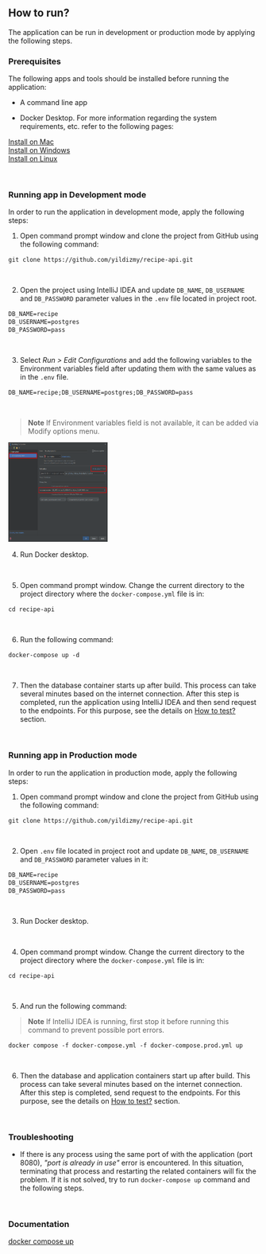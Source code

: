 ## How to run?

The application can be run in development or production mode by applying the following steps.
<br/>

### Prerequisites

The following apps and tools should be installed before running the application:

- A command line app

- Docker Desktop. For more information regarding the system requirements, etc. refer to the following pages:

[Install on Mac](https://docs.docker.com/desktop/install/mac-install/)<br/>
[Install on Windows](https://docs.docker.com/desktop/install/windows-install/)<br/>
[Install on Linux](https://docs.docker.com/desktop/install/linux-install/)<br/>

<br/>

### Running app in Development mode

In order to run the application in development mode, apply the following steps:

1. Open command prompt window and clone the project from GitHub using the following command:

```
git clone https://github.com/yildizmy/recipe-api.git
```
<br/>

2. Open the project using IntelliJ IDEA and update `DB_NAME`, `DB_USERNAME` and `DB_PASSWORD` parameter values in the `.env` file located in project root.

```
DB_NAME=recipe
DB_USERNAME=postgres
DB_PASSWORD=pass
```
<br/>

3. Select _Run > Edit Configurations_ and add the following variables to the Environment variables field after updating them with the same values as in the `.env` file.

```
DB_NAME=recipe;DB_USERNAME=postgres;DB_PASSWORD=pass
```
<br/>


> **Note** If Environment variables field is not available, it can be added via Modify options menu.

<img src="images/environment_variables.png" alt="environment variables" width="200" height="200"/>

<br/>

4. Run Docker desktop.

<br/>

5. Open command prompt window. Change the current directory to the project directory where the `docker-compose.yml` file
   is in:

```
cd recipe-api
```
<br/>


6. Run the following command:

```
docker-compose up -d
```

<br/>

7. Then the database container starts up after build. This process can take several minutes based on the internet connection. After this step is completed, run the application using IntelliJ IDEA and then send request to the endpoints. For this purpose, see the details on [How to test?](how_to_test.md) section.

<br/>

### Running app in Production mode

In order to run the application in production mode, apply the following steps:

1. Open command prompt window and clone the project from GitHub using the following command:

```
git clone https://github.com/yildizmy/recipe-api.git
```
<br/>


2. Open `.env` file located in project root and update `DB_NAME`, `DB_USERNAME` and `DB_PASSWORD` parameter values in it:

```
DB_NAME=recipe
DB_USERNAME=postgres
DB_PASSWORD=pass
```
<br/>

3. Run Docker desktop.

<br/>

4. Open command prompt window. Change the current directory to the project directory where the `docker-compose.yml` file is in:

```
cd recipe-api
```
<br/>

5. And run the following command:

> **Note** If IntelliJ IDEA is running, first stop it before running this command to prevent possible port errors.

```
docker compose -f docker-compose.yml -f docker-compose.prod.yml up
```

<br/>



6. Then the database and application containers start up after build. This process can take several minutes based on the internet connection. After this step is completed, send request to the endpoints. For this purpose, see the details on [How to test?](how_to_test.md) section.


<br/>

### Troubleshooting

* If there is any process using the same port of with the application (port 8080), _"port is already in use"_ error is
  encountered. In this situation, terminating that process and restarting the related containers will fix the problem. If it is not solved, try to run `docker-compose up` command and the following steps.

<br/>

### Documentation

[docker compose up](https://docs.docker.com/engine/reference/commandline/compose_up/)<br/>


<br/>
<br/>